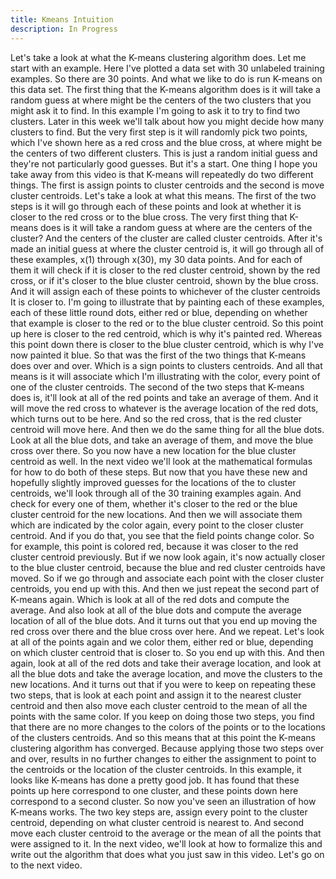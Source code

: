 ```yaml
---
title: Kmeans Intuition
description: In Progress
---
```


Let's take a look at what the K-means clustering algorithm does. Let me start with an example. Here I've plotted a data set with 30 unlabeled training examples. So there are 30 points. And what we like to do is run K-means on this data set. The first thing that the K-means algorithm does is it will take a random guess at where might be the centers of the two clusters that you might ask it to find. In this example I'm going to ask it to try to find two clusters. Later in this week we'll talk about how you might decide how many clusters to find. But the very first step is it will randomly pick two points, which I've shown here as a red cross and the blue cross, at where might be the centers of two different clusters. This is just a random initial guess and they're not particularly good guesses. But it's a start. One thing I hope you take away from this video is that K-means will repeatedly do two different things. The first is assign points to cluster centroids and the second is move cluster centroids. Let's take a look at what this means. The first of the two steps is it will go through each of these points and look at whether it is closer to the red cross or to the blue cross. The very first thing that K-means does is it will take a random guess at where are the centers of the cluster? And the centers of the cluster are called cluster centroids. After it's made an initial guess at where the cluster centroid is, it will go through all of these examples, x(1) through x(30), my 30 data points. And for each of them it will check if it is closer to the red cluster centroid, shown by the red cross, or if it's closer to the blue cluster centroid, shown by the blue cross. And it will assign each of these points to whichever of the cluster centroids It is closer to. I'm going to illustrate that by painting each of these examples, each of these little round dots, either red or blue, depending on whether that example is closer to the red or to the blue cluster centroid. So this point up here is closer to the red centroid, which is why it's painted red. Whereas this point down there is closer to the blue cluster centroid, which is why I've now painted it blue. So that was the first of the two things that K-means does over and over. Which is a sign points to clusters centroids. And all that means is it will associate which I'm illustrating with the color, every point of one of the cluster centroids. The second of the two steps that K-means does is, it'll look at all of the red points and take an average of them. And it will move the red cross to whatever is the average location of the red dots, which turns out to be here. And so the red cross, that is the red cluster centroid will move here. And then we do the same thing for all the blue dots. Look at all the blue dots, and take an average of them, and move the blue cross over there. So you now have a new location for the blue cluster centroid as well. In the next video we'll look at the mathematical formulas for how to do both of these steps. But now that you have these new and hopefully slightly improved guesses for the locations of the to cluster centroids, we'll look through all of the 30 training examples again. And check for every one of them, whether it's closer to the red or the blue cluster centroid for the new locations. And then we will associate them which are indicated by the color again, every point to the closer cluster centroid. And if you do that, you see that the field points change color. So for example, this point is colored red, because it was closer to the red cluster centroid previously. But if we now look again, it's now actually closer to the blue cluster centroid, because the blue and red cluster centroids have moved. So if we go through and associate each point with the closer cluster centroids, you end up with this. And then we just repeat the second part of K-means again. Which is look at all of the red dots and compute the average. And also look at all of the blue dots and compute the average location of all of the blue dots. And it turns out that you end up moving the red cross over there and the blue cross over here. And we repeat. Let's look at all of the points again and we color them, either red or blue, depending on which cluster centroid that is closer to. So you end up with this. And then again, look at all of the red dots and take their average location, and look at all the blue dots and take the average location, and move the clusters to the new locations. And it turns out that if you were to keep on repeating these two steps, that is look at each point and assign it to the nearest cluster centroid and then also move each cluster centroid to the mean of all the points with the same color. If you keep on doing those two steps, you find that there are no more changes to the colors of the points or to the locations of the clusters centroids. And so this means that at this point the K-means clustering algorithm has converged. Because applying those two steps over and over, results in no further changes to either the assignment to point to the centroids or the location of the cluster centroids. In this example, it looks like K-means has done a pretty good job. It has found that these points up here correspond to one cluster, and these points down here correspond to a second cluster. So now you've seen an illustration of how K-means works. The two key steps are, assign every point to the cluster centroid, depending on what cluster centroid is nearest to. And second move each cluster centroid to the average or the mean of all the points that were assigned to it. In the next video, we'll look at how to formalize this and write out the algorithm that does what you just saw in this video. Let's go on to the next video.